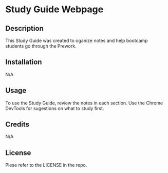 # Study Guide Webpage

## Description
This Study Guide was created to oganize notes and help bootcamp students go through the Prework.

## Installation
N/A

## Usage
To use the Study Guide, review the notes in each section. Use the Chrome DevTools for sugestions on what to study first.

## Credits
N/A

## License
Plese refer to the LICENSE in the repo.